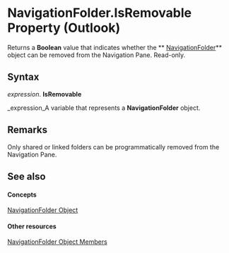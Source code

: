 
# NavigationFolder.IsRemovable Property (Outlook)

Returns a  **Boolean** value that indicates whether the ** [NavigationFolder](c8d7aabb-58ba-df5e-ccdc-06f73db7726c.md)** object can be removed from the Navigation Pane. Read-only.


## Syntax

 _expression_. **IsRemovable**

 _expression_A variable that represents a  **NavigationFolder** object.


## Remarks

Only shared or linked folders can be programmatically removed from the Navigation Pane.


## See also


#### Concepts


 [NavigationFolder Object](c8d7aabb-58ba-df5e-ccdc-06f73db7726c.md)
#### Other resources


 [NavigationFolder Object Members](1ec2e16d-c7ca-86b1-9283-839a2b9aca05.md)
